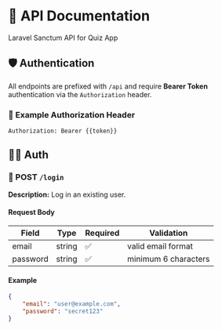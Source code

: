 # 📘 API Documentation

Laravel Sanctum API for Quiz App

## 🛡️ Authentication

All endpoints are prefixed with `/api` and require **Bearer Token** authentication via the `Authorization` header.

### 🔐 Example Authorization Header

```http
Authorization: Bearer {{token}}
```

## 🧑‍💼 Auth

### 🔐 POST `/login`

**Description:** Log in an existing user.

#### Request Body

| Field    | Type   | Required | Validation           |
| -------- | ------ | -------- | -------------------- |
| email    | string | ✅     | valid email format   |
| password | string | ✅     | minimum 6 characters |

#### Example

```json
{
    "email": "user@example.com",
    "password": "secret123"
}
```
